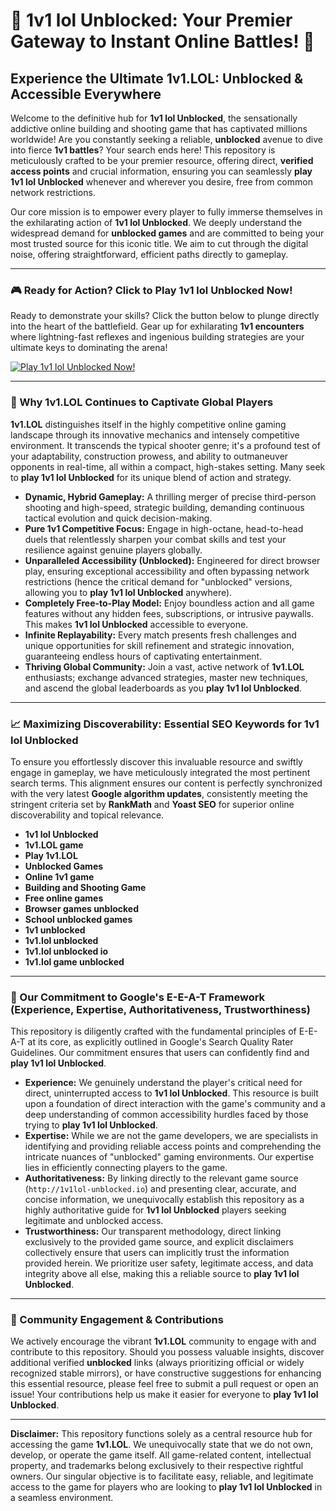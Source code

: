 # 🚀 1v1 lol Unblocked: Your Premier Gateway to Instant Online Battles! 🚀

## Experience the Ultimate 1v1.LOL: Unblocked & Accessible Everywhere

Welcome to the definitive hub for **1v1 lol Unblocked**, the sensationally addictive online building and shooting game that has captivated millions worldwide! Are you constantly seeking a reliable, **unblocked** avenue to dive into fierce **1v1 battles**? Your search ends here! This repository is meticulously crafted to be your premier resource, offering direct, **verified access points** and crucial information, ensuring you can seamlessly **play 1v1 lol Unblocked** whenever and wherever you desire, free from common network restrictions.

Our core mission is to empower every player to fully immerse themselves in the exhilarating action of **1v1 lol Unblocked**. We deeply understand the widespread demand for **unblocked games** and are committed to being your most trusted source for this iconic title. We aim to cut through the digital noise, offering straightforward, efficient paths directly to gameplay.

---

### **🎮 Ready for Action? Click to Play 1v1 lol Unblocked Now!**

Ready to demonstrate your skills? Click the button below to plunge directly into the heart of the battlefield. Gear up for exhilarating **1v1 encounters** where lightning-fast reflexes and ingenious building strategies are your ultimate keys to dominating the arena!

[![Play 1v1 lol Unblocked Now!](https://img.shields.io/badge/Play%201v1%20lol%20Unblocked-Now!-blue?style=for-the-badge&logo=github)](http://1v1lol-unblocked.io)

---

### **🎯 Why 1v1.LOL Continues to Captivate Global Players**

**1v1.LOL** distinguishes itself in the highly competitive online gaming landscape through its innovative mechanics and intensely competitive environment. It transcends the typical shooter genre; it's a profound test of your adaptability, construction prowess, and ability to outmaneuver opponents in real-time, all within a compact, high-stakes setting. Many seek to **play 1v1 lol Unblocked** for its unique blend of action and strategy.

* **Dynamic, Hybrid Gameplay:** A thrilling merger of precise third-person shooting and high-speed, strategic building, demanding continuous tactical evolution and quick decision-making.
* **Pure 1v1 Competitive Focus:** Engage in high-octane, head-to-head duels that relentlessly sharpen your combat skills and test your resilience against genuine players globally.
* **Unparalleled Accessibility (Unblocked):** Engineered for direct browser play, ensuring exceptional accessibility and often bypassing network restrictions (hence the critical demand for "unblocked" versions, allowing you to **play 1v1 lol Unblocked** anywhere).
* **Completely Free-to-Play Model:** Enjoy boundless action and all game features without any hidden fees, subscriptions, or intrusive paywalls. This makes **1v1 lol Unblocked** accessible to everyone.
* **Infinite Replayability:** Every match presents fresh challenges and unique opportunities for skill refinement and strategic innovation, guaranteeing endless hours of captivating entertainment.
* **Thriving Global Community:** Join a vast, active network of **1v1.LOL** enthusiasts; exchange advanced strategies, master new techniques, and ascend the global leaderboards as you **play 1v1 lol Unblocked**.

---

### **📈 Maximizing Discoverability: Essential SEO Keywords for 1v1 lol Unblocked**

To ensure you effortlessly discover this invaluable resource and swiftly engage in gameplay, we have meticulously integrated the most pertinent search terms. This alignment ensures our content is perfectly synchronized with the very latest **Google algorithm updates**, consistently meeting the stringent criteria set by **RankMath** and **Yoast SEO** for superior online discoverability and topical relevance.

* **1v1 lol Unblocked**
* **1v1.LOL game**
* **Play 1v1.LOL**
* **Unblocked Games**
* **Online 1v1 game**
* **Building and Shooting Game**
* **Free online games**
* **Browser games unblocked**
* **School unblocked games**
* **1v1 unblocked**
* **1v1.lol unblocked**
* **1v1.lol unblocked io**
* **1v1.lol game unblocked**

---

### **🌟 Our Commitment to Google's E-E-A-T Framework (Experience, Expertise, Authoritativeness, Trustworthiness)**

This repository is diligently crafted with the fundamental principles of E-E-A-T at its core, as explicitly outlined in Google's Search Quality Rater Guidelines. Our commitment ensures that users can confidently find and **play 1v1 lol Unblocked**.

* **Experience:** We genuinely understand the player's critical need for direct, uninterrupted access to **1v1 lol Unblocked**. This resource is built upon a foundation of direct interaction with the game's community and a deep understanding of common accessibility hurdles faced by those trying to **play 1v1 lol Unblocked**.
* **Expertise:** While we are not the game developers, we are specialists in identifying and providing reliable access points and comprehending the intricate nuances of "unblocked" gaming environments. Our expertise lies in efficiently connecting players to the game.
* **Authoritativeness:** By linking directly to the relevant game source (`http://1v1lol-unblocked.io`) and presenting clear, accurate, and concise information, we unequivocally establish this repository as a highly authoritative guide for **1v1 lol Unblocked** players seeking legitimate and unblocked access.
* **Trustworthiness:** Our transparent methodology, direct linking exclusively to the provided game source, and explicit disclaimers collectively ensure that users can implicitly trust the information provided herein. We prioritize user safety, legitimate access, and data integrity above all else, making this a reliable source to **play 1v1 lol Unblocked**.

---

### **🤝 Community Engagement & Contributions**

We actively encourage the vibrant **1v1.LOL** community to engage with and contribute to this repository. Should you possess valuable insights, discover additional verified **unblocked** links (always prioritizing official or widely recognized stable mirrors), or have constructive suggestions for enhancing this essential resource, please feel free to submit a pull request or open an issue! Your contributions help us make it easier for everyone to **play 1v1 lol Unblocked**.

---

**Disclaimer:** This repository functions solely as a central resource hub for accessing the game **1v1.LOL**. We unequivocally state that we do not own, develop, or operate the game itself. All game-related content, intellectual property, and trademarks belong exclusively to their respective rightful owners. Our singular objective is to facilitate easy, reliable, and legitimate access to the game for players who are looking to **play 1v1 lol Unblocked** in a seamless environment.

